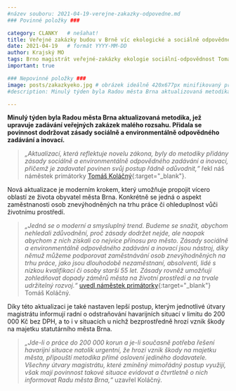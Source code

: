 ```yaml
---
#název souboru: 2021-04-19-verejne-zakazky-odpovedne.md
### Povinné položky ###

category: CLANKY   # nešahat!
title: Veřejné zakázky budou v Brně víc ekologické a sociálně odpovědné
date: 2021-04-19   # formát YYYY-MM-DD
author: Krajský MO
tags: Brno magistrát veřejné-zakázky ekologie sociální-odpovědnost Tomáš-Koláčný # kategorie odděleny mezerami, např. volby zemědělství životní-prostředí piráti (viz https://jihomoravsky.pirati.cz/tags/)
important: true

### Nepovinné položky ###
image: posts/zakazkyeko.jpg # obrázek ideálně 420x677px minifikovaný přes https://tinypng.com/
#description: Minulý týden byla Radou města Brna aktualizovaná metodika, jež upravuje zadávání veřejných zakázek malého rozsahu. Přidala se povinnost dodržovat zásady sociálně a environmentálně odpovědného zadávání a inovací. 

---
```

**Minulý týden byla Radou města Brna aktualizovaná metodika, jež upravuje zadávání veřejných zakázek malého rozsahu. Přidala se povinnost dodržovat zásady sociálně a environmentálně odpovědného zadávání a inovací.** 

> *„Aktualizací, která reflektuje novelu zákona, byly do metodiky přidány zásady sociálně a environmentálně odpovědného zadávání a inovací, přičemž je zadavatel povinen svůj postup řádně odůvodnit,“* řekl náš náměstek primátorky [Tomáš Koláčný](https://jihomoravsky.pirati.cz/lide/tomas-kolacny/){:target="_blank"}.
> 

Nová aktualizace je moderním krokem, který umožňuje propojit vícero oblastí ze života obyvatel města Brna. Konkrétně se jedná o aspekt zaměstnanosti osob znevýhodněných na trhu práce či ohleduplnost vůči životnímu prostředí. 

>  *„Jedná se o moderní a smysluplný trend. Budeme se snažit, abychom nehledali zdůvodnění, proč zásady dodržet nejde, ale naopak abychom z nich získali co nejvíce přínosu pro město. Zásady sociálně a environmentálně odpovědného zadávání a inovací jsou nástroj, díky němuž můžeme podporovat zaměstnávání osob znevýhodněných na trhu práce, jako jsou dlouhodobě nezaměstnaní, absolventi, lidé s nízkou kvalifikací či osoby starší 55 let. Zásady rovněž umožňují zohledňovat dopady záměrů města na životní prostředí a na trvale udržitelný rozvoj.“* [uvedl náměstek primátorky](https://www.brno.cz/brno-aktualne/tiskovy-servis/tiskove-zpravy/a/magistrat-zavadi-do-praxe-novinky-v-zadavani-verejnych-zakazek-tedy-socialne-a-environmentalne-odpo/){:target="_blank"} Tomáš Koláčný.
>  

Díky této aktualizaci je také nastaven lepší postup, kterým jednotlivé útvary magistrátu informují radní o odstraňování havarijních situací v limitu do 200 000 Kč bez DPH, a to i v situacích u nichž bezprostředně hrozí vznik škody na majetku statutárního města Brna.

> *„Jde-li o práce do 200 000 korun a je-li současně potřeba řešení havarijní situace natolik urgentní, že hrozí vznik škody na majetku města, připouští metodika přímé oslovení jediného dodavatele. Všechny útvary magistrátu, které zmíněný mimořádný postup využijí, však mají povinnost takové situace evidovat a čtvrtletně o nich informovat Radu města Brna,“* uzavřel Koláčný.
> 

